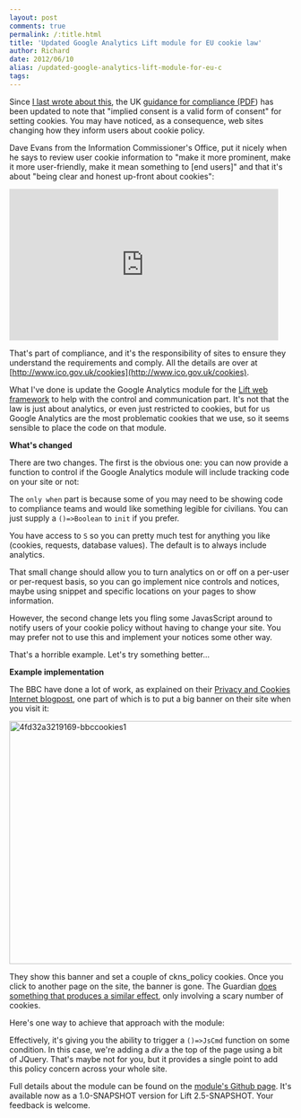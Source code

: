 ```yaml
---
layout: post
comments: true
permalink: /:title.html
title: 'Updated Google Analytics Lift module for EU cookie law'
author: Richard
date: 2012/06/10
alias: /updated-google-analytics-lift-module-for-eu-c
tags:
---
```



Since [I last wrote about this](http://richard.dallaway.com/jsessionid-and-the-like-plus-the-privacy-and), the UK [guidance for compliance (PDF](http://www.ico.gov.uk/for_organisations/privacy_and_electronic_communications/the_guide/~/media/documents/library/Privacy_and_electronic/Practical_application/cookies_guidance_v3.ashx)) has been updated to note that "implied consent is a valid form of consent" for setting cookies.  You may have noticed, as a consequence, web sites changing how they inform users about cookie policy.

Dave Evans from the Information Commissioner's Office, put it nicely when he says to review user cookie information to "make it more prominent, make it more user-friendly, make it mean something to [end users]" and that it's about "being clear and honest up-front about cookies":

<iframe width="480" height="270" src="https://www.youtube.com/embed/V0M8MYiGkQw?rel=0" frameborder="0" allowfullscreen="allowfullscreen"> </iframe>

That's part of compliance, and it's the responsibility of sites to ensure they understand the requirements and comply. All the details are over at
[http://www.ico.gov.uk/cookies](http://www.ico.gov.uk/cookies).

What I've done is update the Google Analytics module for the [Lift web framework](http://www.liftweb.net) to help with the control and communication part.  It's not that the law is just about analytics, or even just restricted to cookies, but for us Google Analytics are the most problematic cookies that we use, so it seems sensible to place the code on that module.

**What's changed**

There are two changes.  The first is the obvious one: you can now provide a function to control if the Google Analytics module will include tracking code on your site or not:

<script src="https://gist.github.com/2906122.js"> </script>

The `only when` part is because some of you may need to be showing code to compliance teams and would like something legible for civilians. You can just supply a `()=>Boolean` to `init` if you prefer.

You have access to `S` so you can pretty much test for anything you like (cookies, requests, database values).  The default is to always include analytics.

That small change should allow you to turn analytics on or off on a per-user or per-request basis, so you can go implement nice controls and notices, maybe using snippet and specific locations on your pages to show information.

However, the second change lets you fling some JavasScript around to notify users of your cookie policy without having to change your site. You may prefer not to use this and implement your notices some other way.

<script src="https://gist.github.com/2906148.js"> </script>


That's a horrible example.  Let's try something better...

**Example implementation**

The BBC have done a lot of work, as explained on their [Privacy and Cookies Internet blogpost](http://www.bbc.co.uk/blogs/bbcinternet/2012/05/privacy_cookies_ico.html), one part of which is to put a big banner on their site when you visit it:

<a href="https://www.flickr.com/photos/d6y/16174717481" title="4fd32a3219169-bbccookies1 by Richard Dallaway, on Flickr"><img src="https://farm9.staticflickr.com/8675/16174717481_d6b0d26ae7_z.jpg" width="640" height="433" alt="4fd32a3219169-bbccookies1"></a>

They show this banner and set a couple of ckns_policy cookies.  Once you click to another page on the site, the banner is gone.  The Guardian [does something that produces a similar effect](https://www.flickr.com/photos/d6y/16176590365/in/set-72157622637795143/), only involving a scary number of cookies.

Here's one way to achieve that approach with the module:

<script src="https://gist.github.com/2906159.js"> </script>

Effectively, it's giving you the ability to trigger a `()=>JsCmd` function on some condition. In this case, we're adding a _div_ a the top of the page using a bit of JQuery.  That's maybe not for you, but it provides a single point to add this policy concern across your whole site.

Full details about the module can be found on the [module's Github page](https://github.com/d6y/liftmodules-googleanalytics). It's available now as a 1.0-SNAPSHOT version for Lift 2.5-SNAPSHOT. Your feedback is welcome.

